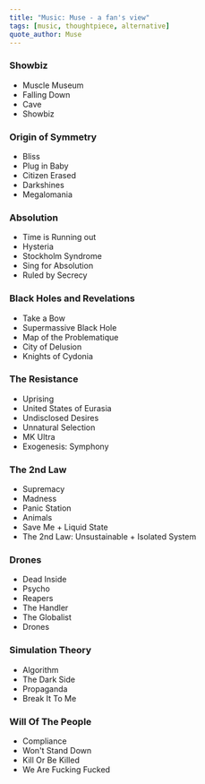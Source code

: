 ```yaml
---
title: "Music: Muse - a fan's view"
tags: [music, thoughtpiece, alternative]
quote_author: Muse
---
```


### Showbiz ###
* Muscle Museum
* Falling Down
* Cave
* Showbiz

### Origin of Symmetry ###
* Bliss
* Plug in Baby
* Citizen Erased
* Darkshines
* Megalomania

### Absolution ###
* Time is Running out
* Hysteria
* Stockholm Syndrome
* Sing for Absolution
* Ruled by Secrecy

### Black Holes and Revelations
* Take a Bow
* Supermassive Black Hole
* Map of the Problematique
* City of Delusion
* Knights of Cydonia

### The Resistance ###
* Uprising
* United States of Eurasia
* Undisclosed Desires
* Unnatural Selection
* MK Ultra
* Exogenesis: Symphony

### The 2nd Law ###
* Supremacy
* Madness
* Panic Station
* Animals
* Save Me + Liquid State
* The 2nd Law: Unsustainable + Isolated System

### Drones ###
* Dead Inside
* Psycho
* Reapers
* The Handler
* The Globalist
* Drones

### Simulation Theory ###
* Algorithm
* The Dark Side
* Propaganda
* Break It To Me

### Will Of The People ###
* Compliance
* Won't Stand Down
* Kill Or Be Killed
* We Are Fucking Fucked